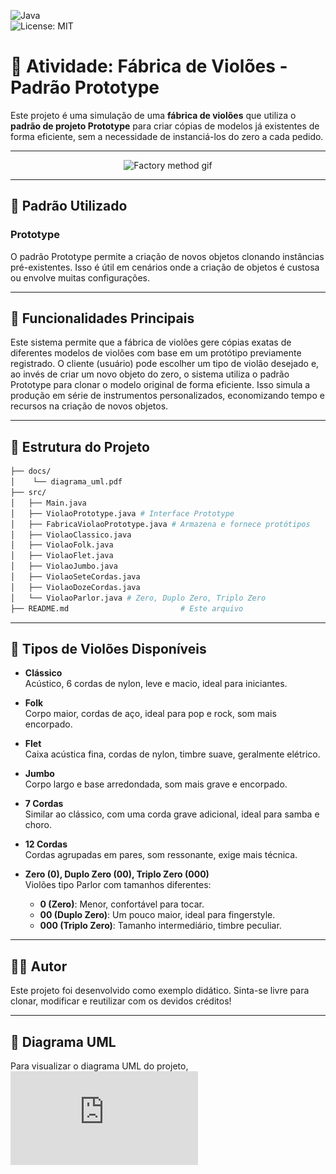 ![Java](https://img.shields.io/badge/Java-ED8B00?style=for-the-badge&logo=java&logoColor=white)  
![License: MIT](https://img.shields.io/badge/License-MIT-yellow.svg)

# 🎸 Atividade: Fábrica de Violões - Padrão Prototype

Este projeto é uma simulação de uma **fábrica de violões** que utiliza o **padrão de projeto Prototype** para criar cópias de modelos já existentes de forma eficiente, sem a necessidade de instanciá-los do zero a cada pedido.

---

<p align="center">
   <img src="https://media.giphy.com/media/v1.Y2lkPTc5MGI3NjExcDQ5Yms5d3B4ZHdpMHFhNHA2ZDRuMTZzNTBpYjlzd253aWpoZWNxMiZlcD12MV9naWZzX3NlYXJjaCZjdD1n/bGgsc5mWoryfgKBx1u/giphy.gif" width="180px" alt="Factory method gif" />  
</p>

---

## 📌 Padrão Utilizado

### Prototype
O padrão Prototype permite a criação de novos objetos clonando instâncias pré-existentes. Isso é útil em cenários onde a criação de objetos é custosa ou envolve muitas configurações.

---

## 🎯 Funcionalidades Principais

Este sistema permite que a fábrica de violões gere cópias exatas de diferentes modelos de violões com base em um protótipo previamente registrado. O cliente (usuário) pode escolher um tipo de violão desejado e, ao invés de criar um novo objeto do zero, o sistema utiliza o padrão Prototype para clonar o modelo original de forma eficiente. Isso simula a produção em série de instrumentos personalizados, economizando tempo e recursos na criação de novos objetos.

---

## 🧱 Estrutura do Projeto

```bash
├── docs/
│    └── diagrama_uml.pdf
├── src/
│   ├── Main.java
│   ├── ViolaoPrototype.java # Interface Prototype
│   ├── FabricaViolaoPrototype.java # Armazena e fornece protótipos
│   ├── ViolaoClassico.java
│   ├── ViolaoFolk.java
│   ├── ViolaoFlet.java
│   ├── ViolaoJumbo.java
│   ├── ViolaoSeteCordas.java
│   ├── ViolaoDozeCordas.java
│   └── ViolaoParlor.java # Zero, Duplo Zero, Triplo Zero
├── README.md                         # Este arquivo
```

---

## 🎸 Tipos de Violões Disponíveis

- **Clássico**  
  Acústico, 6 cordas de nylon, leve e macio, ideal para iniciantes.

- **Folk**  
  Corpo maior, cordas de aço, ideal para pop e rock, som mais encorpado.

- **Flet**  
  Caixa acústica fina, cordas de nylon, timbre suave, geralmente elétrico.

- **Jumbo**  
  Corpo largo e base arredondada, som mais grave e encorpado.

- **7 Cordas**  
  Similar ao clássico, com uma corda grave adicional, ideal para samba e choro.

- **12 Cordas**  
  Cordas agrupadas em pares, som ressonante, exige mais técnica.

- **Zero (0), Duplo Zero (00), Triplo Zero (000)**  
  Violões tipo Parlor com tamanhos diferentes:
  - **0 (Zero)**: Menor, confortável para tocar.
  - **00 (Duplo Zero)**: Um pouco maior, ideal para fingerstyle.
  - **000 (Triplo Zero)**: Tamanho intermediário, timbre peculiar.

---

## 👨‍💻 Autor

Este projeto foi desenvolvido como exemplo didático.
Sinta-se livre para clonar, modificar e reutilizar com os devidos créditos!

---

## 📄 Diagrama UML
Para visualizar o diagrama UML do projeto, ![clique aqui](https://github.com/MyckaelAndrade/design-patterns/blob/MyckaelAndrade-atividade-7/Atividade%207/docs/diagrama_uml.pdf)
